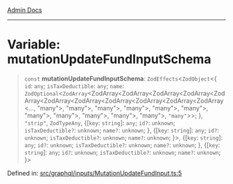 [Admin Docs](/)

***

# Variable: mutationUpdateFundInputSchema

> `const` **mutationUpdateFundInputSchema**: `ZodEffects`\<`ZodObject`\<\{ `id`: `any`; `isTaxDeductible`: `any`; `name`: `ZodOptional`\<`ZodArray`\<ZodArray\<ZodArray\<ZodArray\<ZodArray\<ZodArray\<ZodArray\<ZodArray\<ZodArray\<ZodArray\<ZodArray\<ZodArray\<..., "many"\>, "many"\>, "many"\>, "many"\>, "many"\>, "many"\>, "many"\>, "many"\>, "many"\>, "many"\>, "many"\>, `"many"`\>\>; \}, `"strip"`, `ZodTypeAny`, \{[`key`: `string`]: `any`; `id?`: `unknown`; `isTaxDeductible?`: `unknown`; `name?`: `unknown`; \}, \{[`key`: `string`]: `any`; `id?`: `unknown`; `isTaxDeductible?`: `unknown`; `name?`: `unknown`; \}\>, \{[`key`: `string`]: `any`; `id?`: `unknown`; `isTaxDeductible?`: `unknown`; `name?`: `unknown`; \}, \{[`key`: `string`]: `any`; `id?`: `unknown`; `isTaxDeductible?`: `unknown`; `name?`: `unknown`; \}\>

Defined in: [src/graphql/inputs/MutationUpdateFundInput.ts:5](https://github.com/gautam-divyanshu/talawa-api/blob/441b833d91882cfef7272c118419933afe47f7b6/src/graphql/inputs/MutationUpdateFundInput.ts#L5)
